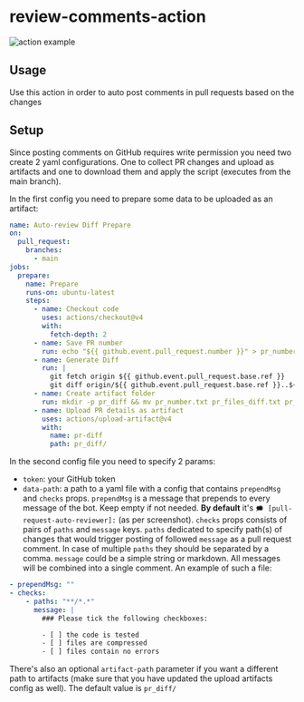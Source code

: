 # review-comments-action

![action example](https://raw.githubusercontent.com/pshergie/pull-request-auto-reviewer/main/img/example.jpg)

## Usage

Use this action in order to auto post comments in pull requests based on the changes

## Setup

Since posting comments on GitHub requires write permission you need two create 2 yaml configurations. One to collect PR changes and upload as artifacts and one to download them and apply the script (executes from the main branch).

In the first config you need to prepare some data to be uploaded as an artifact:

```yml
name: Auto-review Diff Prepare
on:
  pull_request:
    branches:
      - main
jobs:
  prepare:
    name: Prepare
    runs-on: ubuntu-latest
    steps:
      - name: Checkout code
        uses: actions/checkout@v4
        with:
          fetch-depth: 2
      - name: Save PR number
        run: echo "${{ github.event.pull_request.number }}" > pr_number.txt
      - name: Generate Diff
        run: |
          git fetch origin ${{ github.event.pull_request.base.ref }}
          git diff origin/${{ github.event.pull_request.base.ref }}..${{ github.sha }} > pr_files_diff.txt
      - name: Create artifact folder
        run: mkdir -p pr_diff && mv pr_number.txt pr_files_diff.txt pr_diff/
      - name: Upload PR details as artifact
        uses: actions/upload-artifact@v4
        with:
          name: pr-diff
          path: pr_diff/
```

In the second config file you need to specify 2 params:

- `token`: your GitHub token
- `data-path`: a path to a yaml file with a config that contains `prependMsg` and `checks` props. `prependMsg` is a message that prepends to every message of the bot. Keep empty if not needed. **By default** it's `🗯️ [pull-request-auto-reviewer]:` (as per screenshot). `checks` props consists of pairs of `paths` and `message` keys. `paths` dedicated to specify path(s) of changes that would trigger posting of followed `message` as a pull request comment. In case of multiple `paths` they should be separated by a comma. `message` could be a simple string or markdown. All messages will be combined into a single comment. An example of such a file:

```yml
- prependMsg: ""
- checks:
    - paths: "**/*.*"
      message: |
        ### Please tick the following checkboxes:

        - [ ] the code is tested
        - [ ] files are compressed
        - [ ] files contain no errors
```

There's also an optional `artifact-path`  parameter if you want a different path to artifacts (make sure that you have updated the upload artifacts config as well). The default value is `pr_diff/`
